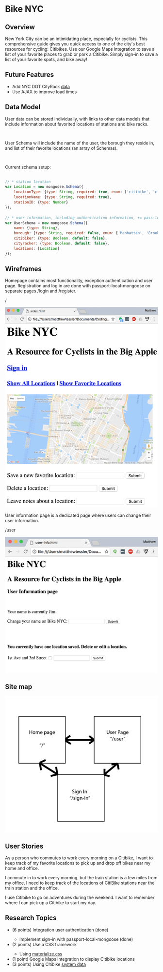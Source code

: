 <h1>Bike NYC</h1>
<h2>Overview</h2>
<p>New York City can be an intimidating place, especially for cyclists. This comprehensive guide gives you quick access to one of the city's best resources for cycling: Citibikes. Use our Google Maps integration to save a list of your favorite places to grab or park a Citibike. Simply sign-in to save a list of your favorite spots, and bike away!</p>

<h2>Future Features</h2>

<ul>
	<li>Add NYC DOT CityRack <a href="http://www1.nyc.gov/site/planning/data-maps/transportation/cityracks-map.page">data</a></li>
	<li>Use AJAX to improve load times</li>
</ul>

<h2>Data Model</h2>

<p>User data can be stored individually, with links to other data models that include information about favorited locations of stations and bike racks.</p>
<br>
<p>User Schema will include the name of the user, the borough they reside in, and list of their favorite locations (an array of Schemas).</p>
<br>
<p>Current schema setup: </p>

```javascript

// * station location
var Location = new mongoose.Schema({
    locationType: {type: String, required: true, enum: ['citibike', 'cityrack']},
    locationName: {type: String, required: true},
    stationID: {type: Number}
});

// * user information, including authentication information, += pass-loc-mong
var UserSchema = new mongoose.Schema({
    name: {type: String},
    borough: {type: String, required: false, enum: ['Manhattan', 'Brooklyn', 'Bronx', 'Queens', 'Staten Island', 'Commuter']},
    citibiker: {type: Boolean, default: false},
    cityracker: {type: Boolean, default: false},
    locations: [Location]
});


```

<h2>Wireframes</h2>

<p>Homepage contains most functionality, exception authentication and user page. Registration and log in are done with passport-local-mongoose on separate pages /login and /register.</p>
<p>/</p>

![Wireframe homepage](/documentation/wires.png?raw=true "Home page")

<p>User information page is a dedicated page where users can change their user information.</p>
<p>/user</p>

![User page](/documentation/wires-user.png?raw=true "User page")

<h2>Site map</h2>

![Sitemap](/documentation/site-map.png?raw=true "Sitemap")


<h2>User Stories</h2>

<p>As a person who commutes to work every morning on a Citibike, I want to keep track of my favorite locations to pick up and drop off bikes near my home and office.</p>
<p>I commute in to work every morning, but the train station is a few miles from my office. I need to keep track of the locations of CitiBike stations near the train station and the office.</p>
<p>I use Citibike to go on adventures during the weekend. I want to remember where I can pick up a Citibike to start my day.</p>

<h2>Research Topics</h2>

<ul>
	<li>(6 points) Integration user authentication (done)</li>
	<ul>
		<li>Implement sign-in with passport-local-mongoose (done)</li>
	</ul>
	<li>(2 points) Use a CSS framework</li>
	<ul>
		<li>Using <a href="http://materializecss.com">materialize.css</a></li>
	</ul>
	<li>(1 point) Google Maps integration to display Citibike locations</li>
	<li>(3 points) Using Citibike <a href="https://www.citibikenyc.com/system-data">system data</a></li>
</ul>

